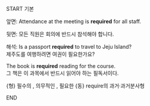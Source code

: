 START
기본

앞면:
Attendance at the meeting is **required** for all staff.

뒷면:
모든 직원은 회의에 반드시 참석해야 합니다.

해석:
Is a passport **required** to travel to Jeju Island?  
제주도를 여행하려면 여권이 필요한가요?

The book is **required** reading for the course.  
그 책은 이 과목에서 반드시 읽어야 하는 필독서이다.

{형} 필수의 , 의무적인 , 필요한 
{동} require의 과거·과거분사형
<!--ID: 1746523999864-->
END
